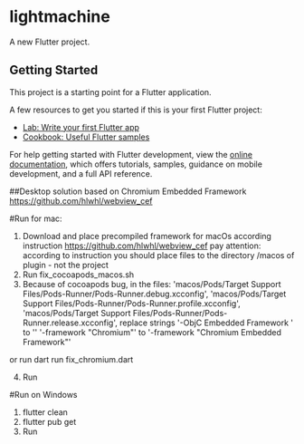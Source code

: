 # lightmachine

A new Flutter project.

## Getting Started

This project is a starting point for a Flutter application.

A few resources to get you started if this is your first Flutter project:

- [Lab: Write your first Flutter app](https://docs.flutter.dev/get-started/codelab)
- [Cookbook: Useful Flutter samples](https://docs.flutter.dev/cookbook)

For help getting started with Flutter development, view the
[online documentation](https://docs.flutter.dev/), which offers tutorials,
samples, guidance on mobile development, and a full API reference.







##Desktop solution based on Chromium Embedded Framework
https://github.com/hlwhl/webview_cef

#Run for mac:
1. Download and place precompiled framework for macOs according instruction https://github.com/hlwhl/webview_cef
pay attention: according to instruction you should place files to the directory /macos of plugin - not the project
2. Run fix_cocoapods_macos.sh
3. Because of cocoapods bug, in the files:
'macos/Pods/Target Support Files/Pods-Runner/Pods-Runner.debug.xcconfig',
'macos/Pods/Target Support Files/Pods-Runner/Pods-Runner.profile.xcconfig',
'macos/Pods/Target Support Files/Pods-Runner/Pods-Runner.release.xcconfig',
replace strings
'-ObjC Embedded Framework ' to ''
'-framework "Chromium"' to '-framework "Chromium Embedded Framework"'

or run dart run fix_chromium.dart

4. Run

#Run on Windows
1. flutter clean
2. flutter pub get
3. Run